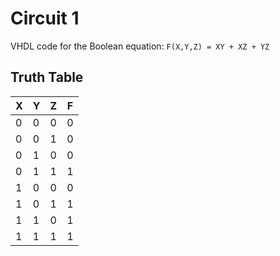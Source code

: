 # Circuit 1

VHDL code for the Boolean equation:
`F(X,Y,Z) = XY + XZ + YZ`

## Truth Table
 X | Y | Z |  F
---|---|---|:---:
 0 | 0 | 0 |  0
 0 | 0 | 1 |  0
 0 | 1 | 0 |  0
 0 | 1 | 1 |  1
 1 | 0 | 0 |  0
 1 | 0 | 1 |  1
 1 | 1 | 0 |  1
 1 | 1 | 1 |  1
